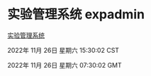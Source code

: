 # 实验管理系统 expadmin
[实验管理系统](http://:56808/expadmin-782313d2-e1b1-4ea7-932e-3a55e6a1a4d0/)

2022年 11月 26日 星期六 15:30:02 CST

2022年 11月 26日 星期六 07:30:02 GMT
